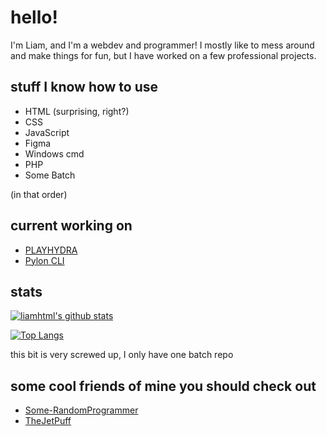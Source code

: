 # hello! 
I'm Liam, and I'm a webdev and programmer! I mostly like to mess around and make things for fun, but I have worked on a few professional projects.
## stuff I know how to use
 - HTML (surprising, right?)
 - CSS
 - JavaScript
 - Figma
 - Windows cmd
 - PHP
 - Some Batch 

(in that order)
## current working on
 - [PLAYHYDRA](https://github.com/liamhtml/playhydra)
 - [Pylon CLI](https://github.com/liamhtml/pylon-cli)
 
 ## stats
 
 [![liamhtml's github stats](https://github-readme-stats.vercel.app/api?username=liamhtml&count_private=true&show_icons=true&theme=algolia)](https://github.com/anuraghazra/github-readme-stats)
 
 [![Top Langs](https://github-readme-stats.vercel.app/api/top-langs/?username=liamhtml&count_private=true&show_icons=true&theme=algolia)](https://github.com/anuraghazra/github-readme-stats)
 
 this bit is very screwed up, I only have one batch repo
 
 ## some cool friends of mine you should check out
 - [Some-RandomProgrammer](https://github.com/Some-RandomProgrammer)
 - [TheJetPuff](https://github.com/TheJetPuff)
